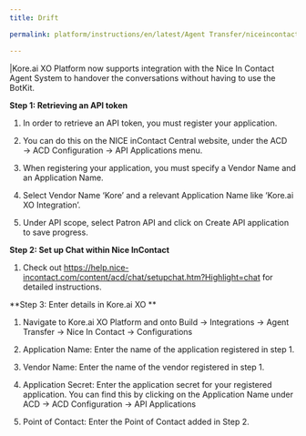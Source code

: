 ```yaml
---
title: Drift

permalink: platform/instructions/en/latest/Agent Transfer/niceincontact

---
```

|Kore.ai XO Platform now supports integration with the Nice In Contact Agent System to handover the conversations without having to use the BotKit.

<base target="_blank">
<container>

**Step 1: Retrieving an API token**

1. In order to retrieve an API token, you must register your application. 
  
2. You can do this on the NICE inContact Central website, under the ACD →  ACD Configuration →  API Applications menu.

3. When registering your application, you must specify a Vendor Name and an Application Name. 
  
4. Select Vendor Name ‘Kore’ and a relevant Application Name like ‘Kore.ai XO Integration’.
  
5. Under API scope, select Patron API and click on Create API application to save progress.

</container>

<container>
 
**Step 2: Set up Chat within Nice InContact**
  
1. Check out https://help.nice-incontact.com/content/acd/chat/setupchat.htm?Highlight=chat for detailed instructions.
 
  
</container>

<container>
 
**Step 3: Enter details in Kore.ai XO **
  
1. Navigate to Kore.ai XO Platform and onto Build → Integrations → Agent Transfer → Nice In Contact → Configurations
  
2. Application Name: Enter the name of the application registered in step 1.
  
3. Vendor Name: Enter the name of the vendor registered in step 1.

4. Application Secret: Enter the application secret for your registered application. You can find this by clicking on the Application Name under ACD → ACD Configuration → API Applications

5. Point of Contact: Enter the Point of Contact added in Step 2.

</container>

